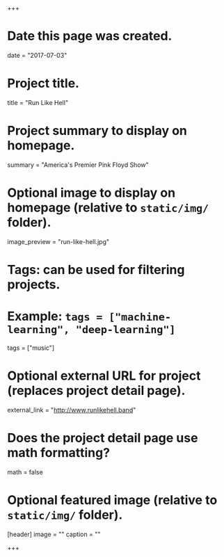 +++
# Date this page was created.
date = "2017-07-03"

# Project title.
title = "Run Like Hell"

# Project summary to display on homepage.
summary = "America's Premier Pink Floyd Show"

# Optional image to display on homepage (relative to `static/img/` folder).
image_preview = "run-like-hell.jpg"

# Tags: can be used for filtering projects.
# Example: `tags = ["machine-learning", "deep-learning"]`
tags = ["music"]

# Optional external URL for project (replaces project detail page).
external_link = "http://www.runlikehell.band"

# Does the project detail page use math formatting?
math = false

# Optional featured image (relative to `static/img/` folder).
[header]
image = ""
caption = ""

+++
